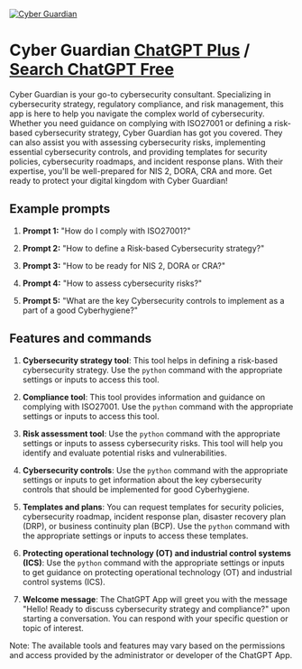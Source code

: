 
[![Cyber Guardian](https://files.oaiusercontent.com/file-LPot82l7RzBgAJgsg8fl98Xw?se=2123-10-17T12%3A27%3A23Z&sp=r&sv=2021-08-06&sr=b&rscc=max-age%3D31536000%2C%20immutable&rscd=attachment%3B%20filename%3Df26feaf3-4539-4b41-b0ef-875aaa2b6407.png&sig=5344uBsi5X8OA5Th%2BXfP32yjx6HUpEDWtq4KU/oN8oI%3D)](https://chat.openai.com/g/g-VhGeDKTbW-cyber-guardian)

# Cyber Guardian [ChatGPT Plus](https://chat.openai.com/g/g-VhGeDKTbW-cyber-guardian) / [Search ChatGPT Free](https://gptcall.net/index.html#/?search=Cyber%20Guardian)

Cyber Guardian is your go-to cybersecurity consultant. Specializing in cybersecurity strategy, regulatory compliance, and risk management, this app is here to help you navigate the complex world of cybersecurity. Whether you need guidance on complying with ISO27001 or defining a risk-based cybersecurity strategy, Cyber Guardian has got you covered. They can also assist you with assessing cybersecurity risks, implementing essential cybersecurity controls, and providing templates for security policies, cybersecurity roadmaps, and incident response plans. With their expertise, you'll be well-prepared for NIS 2, DORA, CRA and more. Get ready to protect your digital kingdom with Cyber Guardian!

## Example prompts

1. **Prompt 1:** "How do I comply with ISO27001?"

2. **Prompt 2:** "How to define a Risk-based Cybersecurity strategy?"

3. **Prompt 3:** "How to be ready for NIS 2, DORA or CRA?"

4. **Prompt 4:** "How to assess cybersecurity risks?"

5. **Prompt 5:** "What are the key Cybersecurity controls to implement as a part of a good Cyberhygiene?"

## Features and commands

1. **Cybersecurity strategy tool**: This tool helps in defining a risk-based cybersecurity strategy. Use the `python` command with the appropriate settings or inputs to access this tool.

2. **Compliance tool**: This tool provides information and guidance on complying with ISO27001. Use the `python` command with the appropriate settings or inputs to access this tool.

3. **Risk assessment tool**: Use the `python` command with the appropriate settings or inputs to assess cybersecurity risks. This tool will help you identify and evaluate potential risks and vulnerabilities.

4. **Cybersecurity controls**: Use the `python` command with the appropriate settings or inputs to get information about the key cybersecurity controls that should be implemented for good Cyberhygiene.

5. **Templates and plans**: You can request templates for security policies, cybersecurity roadmap, incident response plan, disaster recovery plan (DRP), or business continuity plan (BCP). Use the `python` command with the appropriate settings or inputs to access these templates.

6. **Protecting operational technology (OT) and industrial control systems (ICS)**: Use the `python` command with the appropriate settings or inputs to get guidance on protecting operational technology (OT) and industrial control systems (ICS).

7. **Welcome message**: The ChatGPT App will greet you with the message "Hello! Ready to discuss cybersecurity strategy and compliance?" upon starting a conversation. You can respond with your specific question or topic of interest.

Note: The available tools and features may vary based on the permissions and access provided by the administrator or developer of the ChatGPT App.


